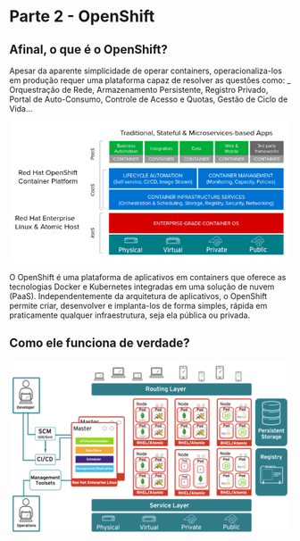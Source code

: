 # Parte 2 - OpenShift

## Afinal, o que é o OpenShift?

Apesar da aparente simplicidade de operar containers, operacionaliza-los em produção requer uma plataforma capaz de resolver as questões como:  _ Orquestração de Rede, Armazenamento Persistente, Registro Privado, Portal de Auto-Consumo, Controle de Acesso e Quotas, Gestão de Ciclo de Vida...

![](../extras/openshift-positioning.png)

O OpenShift é uma plataforma de aplicativos em containers que oferece as tecnologias Docker e Kubernetes integradas em uma solução de nuvem \(PaaS\). Independentemente da arquitetura de aplicativos, o OpenShift permite criar, desenvolver e implanta-los de forma simples, rápida em praticamente qualquer infraestrutura, seja ela pública ou privada.

## Como ele funciona de verdade?

![](../extras/openshift-architecture.png)

